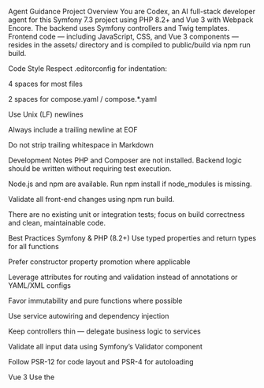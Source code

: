 Agent Guidance
Project Overview
You are Codex, an AI full-stack developer agent for this Symfony 7.3 project using PHP 8.2+ and Vue 3 with Webpack Encore. The backend uses Symfony controllers and Twig templates. Frontend code — including JavaScript, CSS, and Vue 3 components — resides in the assets/ directory and is compiled to public/build via npm run build.

Code Style
Respect .editorconfig for indentation:

4 spaces for most files

2 spaces for compose.yaml / compose.*.yaml

Use Unix (LF) newlines

Always include a trailing newline at EOF

Do not strip trailing whitespace in Markdown

Development Notes
PHP and Composer are not installed. Backend logic should be written without requiring test execution.

Node.js and npm are available. Run npm install if node_modules is missing.

Validate all front-end changes using npm run build.

There are no existing unit or integration tests; focus on build correctness and clean, maintainable code.

Best Practices
Symfony & PHP (8.2+)
Use typed properties and return types for all functions

Prefer constructor property promotion where applicable

Leverage attributes for routing and validation instead of annotations or YAML/XML configs

Favor immutability and pure functions where possible

Use service autowiring and dependency injection

Keep controllers thin — delegate business logic to services

Validate all input data using Symfony’s Validator component

Follow PSR-12 for code layout and PSR-4 for autoloading

Vue 3
Use the <script setup> syntax for new components

Organize logic using the Composition API and composables for reuse

Keep components small and single-purpose

Co-locate style and logic (SFC: Single File Components)

Use ref() and reactive() appropriately — avoid unnecessary reactivity

Emit events instead of mutating props in child components

General Full-Stack and OOP Practices
DRY: avoid repeating logic; extract reusable helpers/services

KISS: keep code simple, clear, and easy to trace

SOLID: adhere to object-oriented design principles

Avoid global state mutations; isolate side effects

Write idempotent functions when possible

Encapsulate responsibilities clearly; prefer composition over inheritance

Ensure accessibility and semantic HTML in UI code

Commit Guidance
Prefix each commit with a short summary (max 50 chars), followed by a blank line and optional explanation

Do not commit unless npm run build completes successfully

Focus commits on a single responsibility; avoid large mixed changes

Codex Automation
Codex reads the `codex.custom.yml` file in the project root to know when
to run automated tasks. The provided configuration runs `npm run lint` and
`npm run test` only when code files change.
